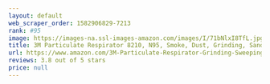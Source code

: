 ```yaml
---
layout: default 
﻿web_scraper_order: 1582906829-7213
rank: #95
image: https://images-na.ssl-images-amazon.com/images/I/71bNlxI8TfL.jpg
title: 3M Particulate Respirator 8210, N95, Smoke, Dust, Grinding, Sanding, Sawing, Sweeping - 2 Packs of 20 (40 Respirators)
url: https://www.amazon.com/3M-Particulate-Respirator-Grinding-Sweeping/dp/B0848PKD8G/ref=zg_mw_hi_95?_encoding=UTF8&psc=1&refRID=DCHN01BKZ4RN4FT7PJ7H
reviews: 3.8 out of 5 stars
price: null
---
```


